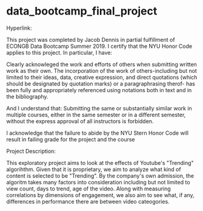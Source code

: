 # data_bootcamp_final_project

Hyperlink:

This project was completed by Jacob Dennis in partial fulfillment of ECONGB Data Bootcamp Summer 2019. I certify that the NYU Honor Code applies to this project. In particular, I have:

Clearly acknowleged the work and efforts of others when submitting written work as their own. The incorporation of the work of others-including but not limited to their ideas, data, creative expression, and direct quotations (which should be designated by quotation marks) or a paragraphrasing therof- has been fully and appropriately referenced using notations both in text and in the bibliography. 

And I understand that:
Submitting the same or substantially similar work in multiple courses, either in the same semester or in a different semester, without the express approval of all instructors is forbidden. 

I acknowledge that the failure to abide by the NYU Stern Honor Code will result in failing grade for the project and the course


Project Description:

This exploratory project aims to look at the effects of Youtube's "Trending" algorihthm. Given that it is proprietary, we aim to analyze what kind of content is selected to be "Trending". By the company's own admission, the algoritm takes many factors into consideration including but not limited to view count, days to trend, age of the video. Along with measuring correlations by dimensions of engagement, we also aim to see what, if any, differences in performance there are between video cateogories. 
